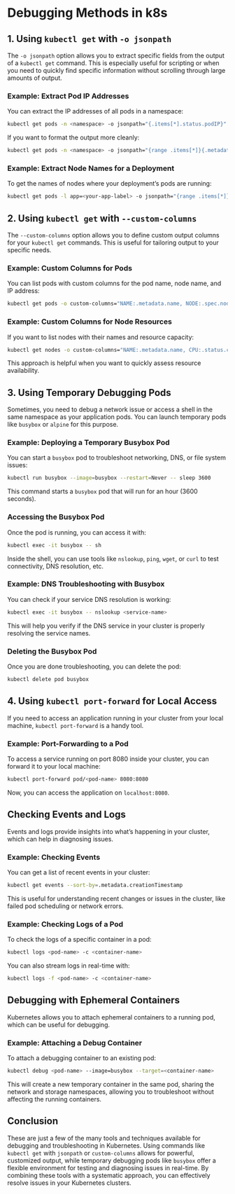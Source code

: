 # Debugging Methods in k8s

## 1. **Using `kubectl get` with `-o jsonpath`**

The `-o jsonpath` option allows you to extract specific fields from the output of a `kubectl get` command. This is especially useful for scripting or when you need to quickly find specific information without scrolling through large amounts of output.

### **Example: Extract Pod IP Addresses**

You can extract the IP addresses of all pods in a namespace:

```bash
kubectl get pods -n <namespace> -o jsonpath="{.items[*].status.podIP}"
```

If you want to format the output more cleanly:

```bash
kubectl get pods -n <namespace> -o jsonpath="{range .items[*]}{.metadata.name}: {.status.podIP}{'\n'}{end}"
```

### **Example: Extract Node Names for a Deployment**

To get the names of nodes where your deployment’s pods are running:

```bash
kubectl get pods -l app=<your-app-label> -o jsonpath="{range .items[*]}{.metadata.name} runs on {.spec.nodeName}{'\n'}{end}"
```

## 2. **Using `kubectl get` with `--custom-columns`**

The `--custom-columns` option allows you to define custom output columns for your `kubectl get` commands. This is useful for tailoring output to your specific needs.

### **Example: Custom Columns for Pods**

You can list pods with custom columns for the pod name, node name, and IP address:

```bash
kubectl get pods -o custom-columns="NAME:.metadata.name, NODE:.spec.nodeName, IP:.status.podIP"
```

### **Example: Custom Columns for Node Resources**

If you want to list nodes with their names and resource capacity:

```bash
kubectl get nodes -o custom-columns="NAME:.metadata.name, CPU:.status.capacity.cpu, MEMORY:.status.capacity.memory"
```

This approach is helpful when you want to quickly assess resource availability.

## 3. **Using Temporary Debugging Pods**

Sometimes, you need to debug a network issue or access a shell in the same namespace as your application pods. You can launch temporary pods like `busybox` or `alpine` for this purpose.

### **Example: Deploying a Temporary Busybox Pod**

You can start a `busybox` pod to troubleshoot networking, DNS, or file system issues:

```bash
kubectl run busybox --image=busybox --restart=Never -- sleep 3600
```

This command starts a `busybox` pod that will run for an hour (3600 seconds).

### **Accessing the Busybox Pod**

Once the pod is running, you can access it with:

```bash
kubectl exec -it busybox -- sh
```

Inside the shell, you can use tools like `nslookup`, `ping`, `wget`, or `curl` to test connectivity, DNS resolution, etc.

### **Example: DNS Troubleshooting with Busybox**

You can check if your service DNS resolution is working:

```bash
kubectl exec -it busybox -- nslookup <service-name>
```

This will help you verify if the DNS service in your cluster is properly resolving the service names.

### **Deleting the Busybox Pod**

Once you are done troubleshooting, you can delete the pod:

```bash
kubectl delete pod busybox
```

## 4. **Using `kubectl port-forward` for Local Access**

If you need to access an application running in your cluster from your local machine, `kubectl port-forward` is a handy tool.

### **Example: Port-Forwarding to a Pod**

To access a service running on port 8080 inside your cluster, you can forward it to your local machine:

```bash
kubectl port-forward pod/<pod-name> 8080:8080
```

Now, you can access the application on `localhost:8080`.

## **Checking Events and Logs**

Events and logs provide insights into what’s happening in your cluster, which can help in diagnosing issues.

### **Example: Checking Events**

You can get a list of recent events in your cluster:

```bash
kubectl get events --sort-by=.metadata.creationTimestamp
```

This is useful for understanding recent changes or issues in the cluster, like failed pod scheduling or network errors.

### **Example: Checking Logs of a Pod**

To check the logs of a specific container in a pod:

```bash
kubectl logs <pod-name> -c <container-name>
```

You can also stream logs in real-time with:

```bash
kubectl logs -f <pod-name> -c <container-name>
```

## **Debugging with Ephemeral Containers**

Kubernetes allows you to attach ephemeral containers to a running pod, which can be useful for debugging.

### **Example: Attaching a Debug Container**

To attach a debugging container to an existing pod:

```bash
kubectl debug <pod-name> --image=busybox --target=<container-name>
```

This will create a new temporary container in the same pod, sharing the network and storage namespaces, allowing you to troubleshoot without affecting the running containers.

## Conclusion

These are just a few of the many tools and techniques available for debugging and troubleshooting in Kubernetes. Using commands like `kubectl get` with `jsonpath` or `custom-columns` allows for powerful, customized output, while temporary debugging pods like `busybox` offer a flexible environment for testing and diagnosing issues in real-time. By combining these tools with a systematic approach, you can effectively resolve issues in your Kubernetes clusters.
